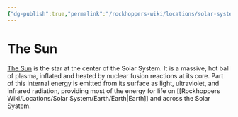 ```yaml
---
{"dg-publish":true,"permalink":"/rockhoppers-wiki/locations/solar-system/sun/","tags":["Wiki","Solar_System"]}
---
```


# The Sun

[The Sun](https://en.wikipedia.org/wiki/Sun) is the star at the center of the Solar System. It is a massive, hot ball of plasma, inflated and heated by nuclear fusion reactions at its core. Part of this internal energy is emitted from its surface as light, ultraviolet, and infrared radiation, providing most of the energy for life on [[Rockhoppers Wiki/Locations/Solar System/Earth/Earth\|Earth]] and across the Solar System.